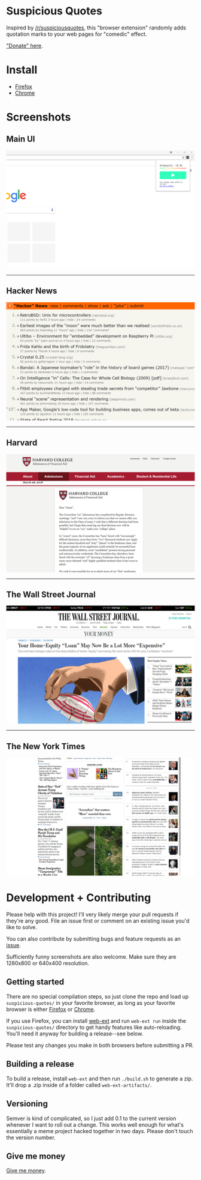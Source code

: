 # Suspicious Quotes

Inspired by [/r/suspiciousquotes](https://www.reddit.com/r/suspiciousquotes/), this "browser extension"
randomly adds quotation marks to your web pages for "comedic" effect.

["Donate" here](https://www.buymeacoffee.com/jesse).

# Install

* [Firefox](https://addons.mozilla.org/en-US/firefox/addon/suspicious-quotes/)
* [Chrome](https://chrome.google.com/webstore/detail/suspicious-quotes/cgjjhgfhndpecjgfeadmkkfcblclfjpi)

# Screenshots

## Main UI
![ui](screenshots/ui.png)

-----

## Hacker News
![hacker news](screenshots/hn.png)

-----

## Harvard
![harvard](screenshots/harvard.png)

-----

## The Wall Street Journal
![wall street journal](screenshots/wsj.png)

-----

## The New York Times
![nyt](screenshots/nyt.png)

# Development + Contributing

Please help with this project! I'll very likely merge your pull requests if they're any good. File an issue first or comment on an existing issue you'd like to solve.

You can also contribute by submitting bugs and feature requests as an [issue](https://github.com/suspicious-quotes/extension/issues).

Sufficiently funny screenshots are also welcome. Make sure they are 1280x800 or 640x400 resolution.

## Getting started

There are no special compilation steps, so just clone the repo and load up `suspicious-quotes/` in your favorite browser, as long as your favorite browser is either [Firefox](https://developer.mozilla.org/en-US/Add-ons/WebExtensions/Temporary_Installation_in_Firefox) or [Chrome](https://stackoverflow.com/questions/24577024/install-chrome-extension-not-in-the-store).

If you use Firefox, you can install [web-ext](https://github.com/mozilla/web-ext) and run `web-ext run` inside the `suspicious-quotes/` directory to get handy features like auto-reloading. You'll need it anyway for building a release--see below.

Please test any changes you make in both browsers before submitting a PR.

## Building a release

To build a release, install `web-ext` and then run `./build.sh` to generate a zip. It'll drop a .zip inside of a folder called `web-ext-artifacts/`.

## Versioning

Semver is kind of complicated, so I just add 0.1 to the current version whenever I want to roll out a change. This works well enough for what's essentially a meme project hacked together in two days. Please don't touch the version number.

## Give me money

[Give me money](https://www.buymeacoffee.com/jesse).
